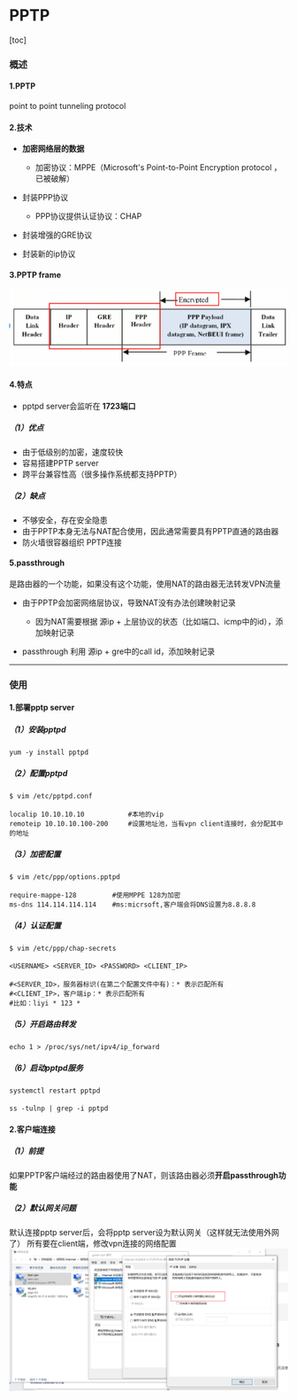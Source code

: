 # PPTP

[toc]

### 概述

#### 1.PPTP
point to point tunneling protocol

#### 2.技术
* **加密网络层的数据**
  * 加密协议：MPPE（Microsoft's Point-to-Point Encryption protocol ，已被破解）

* 封装PPP协议
  * PPP协议提供认证协议：CHAP

* 封装增强的GRE协议

* 封装新的ip协议

#### 3.PPTP frame
![](./imgs/pptp_01.png)

#### 4.特点

* pptpd server会监听在 **1723端口**

##### （1）优点
* 由于低级别的加密，速度较快
* 容易搭建PPTP server
* 跨平台兼容性高（很多操作系统都支持PPTP）

##### （2）缺点
* 不够安全，存在安全隐患
* 由于PPTP本身无法与NAT配合使用，因此通常需要具有PPTP直通的路由器
* 防火墙很容器组织 PPTP连接

#### 5.passthrough
是路由器的一个功能，如果没有这个功能，使用NAT的路由器无法转发VPN流量
* 由于PPTP会加密网络层协议，导致NAT没有办法创建映射记录
  * 因为NAT需要根据 源ip + 上层协议的状态（比如端口、icmp中的id），添加映射记录

* passthrough 利用 源ip + gre中的call id，添加映射记录

***

### 使用

#### 1.部署pptp server

##### （1）安装pptpd
```shell
yum -y install pptpd
```

##### （2）配置pptpd
```shell
$ vim /etc/pptpd.conf

localip 10.10.10.10           #本地的vip
remoteip 10.10.10.100-200     #设置地址池，当有vpn client连接时，会分配其中的地址
```

##### （3）加密配置
```shell
$ vim /etc/ppp/options.pptpd

require-mappe-128         #使用MPPE 128为加密
ms-dns 114.114.114.114    #ms:micrsoft,客户端会将DNS设置为8.8.8.8
```

##### （4）认证配置
```shell
$ vim /etc/ppp/chap-secrets

<USERNAME> <SERVER_ID> <PASSWORD> <CLIENT_IP>

#<SERVER_ID>，服务器标识(在第二个配置文件中有)：* 表示匹配所有
#<CLIENT_IP>，客户端ip：* 表示匹配所有
#比如：liyi * 123 *
```

##### （5）开启路由转发
```shell
echo 1 > /proc/sys/net/ipv4/ip_forward
```

##### （6）启动pptpd服务
```shell
systemctl restart pptpd

ss -tulnp | grep -i pptpd
```

#### 2.客户端连接
##### （1）前提
如果PPTP客户端经过的路由器使用了NAT，则该路由器必须**开启passthrough功能**

##### （2）默认网关问题
默认连接pptp server后，会将pptp server设为默认网关（这样就无法使用外网了）
所有要在client端，修改vpn连接的网络配置
![](./imgs/pptp_02.png)

